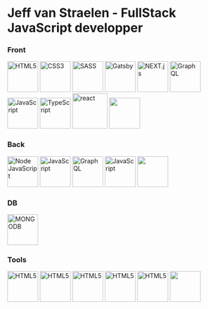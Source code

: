 # Jeff van Straelen - FullStack JavaScript developper 

### Front

<img src="https://www.jeffphoto.fr/wp-content/uploads/2021/12/logo-g9b5f673b6_640.png" alt="HTML5" width="70"/>  <img src="https://www.jeffphoto.fr/wp-content/uploads/2021/12/logo-gc99a1d79c_640.png" alt="CSS3" width="70"/> <img src="https://www.jeffphoto.fr/wp-content/uploads/2022/01/kisspng-sass-npm-cascading-style-sheets-node-js-sass-5b3781ce87c853.9233942115303643665562.png" alt="SASS" width="70"/> <img src="https://cdn.icon-icons.com/icons2/2107/PNG/512/file_type_gatsby_icon_130583.png" alt="Gatsby" width="70"/>  <img src="https://www.rlogical.com/wp-content/uploads/2021/08/Rlogical-Blog-Images-thumbnail.png" alt="NEXT.js" width="70"/> <img src="https://upload.wikimedia.org/wikipedia/commons/thumb/1/17/GraphQL_Logo.svg/768px-GraphQL_Logo.svg.png" alt="GraphQL" width="70"/> <img src="https://upload.wikimedia.org/wikipedia/commons/9/99/Unofficial_JavaScript_logo_2.svg" alt="JavaScript" width="70"/>  <img src="https://cdn.worldvectorlogo.com/logos/typescript.svg" alt="TypeScript" width="70"/>  <img src="https://www.pinclipart.com/picdir/big/537-5374089_react-js-logo-clipart.png" alt="react" width="80"/> <img src="https://www.jeffphoto.fr/wp-content/uploads/2021/12/pinpng.com-transformer-logo-png-5100567.png" width="70"/>  
### Back

<img src="https://www.jeffphoto.fr/wp-content/uploads/2021/12/kisspng-node-js-angularjs-react-javascript-npm-node-js-5b28f6115bff48.9101113415294110893768.png" alt="Node JavaScript" width="70"/>  <img src="https://egghead.io/_next/image?url=https%3A%2F%2Fd2eip9sf3oo6c2.cloudfront.net%2Ftags%2Fimages%2F000%2F000%2F359%2Ffull%2Fexpressjslogo.png&w=384&q=75" alt="JavaScript" width="70"/>  <img src="https://upload.wikimedia.org/wikipedia/commons/thumb/1/17/GraphQL_Logo.svg/768px-GraphQL_Logo.svg.png" alt="GraphQL" width="70"/>  <img src="https://camo.githubusercontent.com/5f960857e97d73e1dfa406ce5d4bee1797e1ee000a6b29210f077ed8880daecf/68747470733a2f2f6432656970397366336f6f3663322e636c6f756466726f6e742e6e65742f7365726965732f7371756172655f636f766572732f3030302f3030302f3233312f66756c6c2f4547485f41706f6c6c6f2d4772617068514c2d52656163745f46696e616c2e706e67" alt="JavaScript" width="70"/>  <img src="https://www.jeffphoto.fr/wp-content/uploads/2021/12/prismaHD.png" width="70"/> 


### DB

<img src="https://www.jeffphoto.fr/wp-content/uploads/2021/12/PXPNG.COMBase-de-données-orientée-document-MongoDB-NoSQL-icône-nosql-affaires-cercle-600x600-1.png" alt="MONGODB" width="70"/>

### Tools 

<img src="https://www.jeffphoto.fr/wp-content/uploads/2021/12/postman.png" alt="HTML5" width="70"/>  <img src="https://www.jeffphoto.fr/wp-content/uploads/2021/12/android-studio-logo-android-studio-icon-appliance-security-toy-symbol-transparent-png-826295.png" alt="HTML5" width="70"/>  <img src="https://www.jeffphoto.fr/wp-content/uploads/2021/12/git.dfdd0989.png" alt="HTML5" width="70"/>  <img src="https://www.jeffphoto.fr/wp-content/uploads/2021/12/3t.2d00ac8c.png" alt="HTML5" width="70"/>
<img src="https://www.jeffphoto.fr/wp-content/uploads/2021/12/téléchargement.png" alt="HTML5" width="70"/>  <img src="https://www.jeffphoto.fr/wp-content/uploads/2021/12/téléchargement-1.png" width="70"/> 


